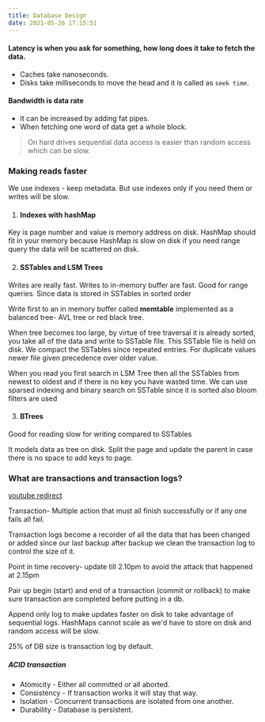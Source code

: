 ```yaml
---
title: Database Design
date: 2021-05-26 17:15:51
---
```


#### **Latency** is when you ask for something, how long does it take to fetch the data.

- Caches take nanoseconds.
- Disks take milliseconds to move the head and it is called as `seek time`.

#### **Bandwidth** is data rate 
- It can be increased by adding fat pipes.
- When fetching one word of data get a whole block.

> On hard drives sequential data access is easier than random access which can be slow.

### Making reads faster
We use indexes - keep metadata. But use indexes only if you need them or writes will be slow.

1. #### Indexes with hashMap
Key is page number and value is memory address on disk.
HashMap should fit in your memory because HashMap is slow on disk
if you need range query the data will be scattered on disk.


2. #### SSTables and LSM Trees
Writes are really fast. Writes to in-memory buffer are fast.
Good for range queries. Since data is stored in SSTables in sorted order

Write first to an in memory buffer called **memtable** implemented as a balanced tree- AVL tree or red black tree.

When tree becomes too large, by virtue of tree traversal it is already sorted, you take all of the data and write to SSTable file. This SSTable file is held on disk.
We compact the SSTables since repeated entries. For duplicate values newer file given precedence over older value.

When you read you first search in LSM Tree then all the SSTables from newest to oldest and if there is no key you have wasted time.
We can use sparsed indexing and binary search on SSTable since it is sorted
also bloom filters are used


3. #### BTrees
Good for reading slow for writing compared to SSTables

It models data as tree on disk. Split the page and update the parent in case there is no space to add keys to page.

### What are transactions and transaction logs?
[youtube redirect](https://youtu.be/HQ2mcEssJ7Y)

Transaction- Multiple action that must all finish successfully or 
if any one fails all fail.

Transaction logs become a recorder of all the data that has been changed or added since our last backup
after backup we clean the transaction log to control the size of it.

Point in time recovery- update till 2.10pm to avoid the attack that happened at 2.15pm

Pair up begin (start) and end of a transaction (commit or rollback) to make sure transaction are completed before putting in a db.

Append only log to make updates faster on disk to take advantage of sequential logs.
HashMaps cannot scale as we'd have to store on disk and random access will be slow.

25% of DB size is transaction log by default.

##### ACID transaction
- Atomicity - Either all committed or all aborted.
- Consistency - If transaction works it will stay that way.
- Isolation - Concurrent transactions are isolated from one another.
- Durability - Database is persistent.